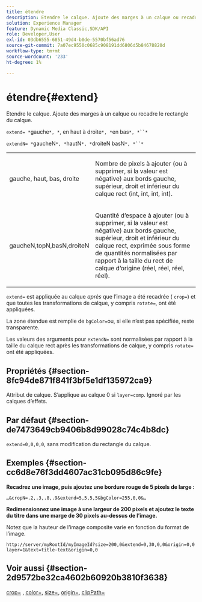 ```yaml
---
title: étendre
description: Etendre le calque. Ajoute des marges à un calque ou recadre le rectangle du calque.
solution: Experience Manager
feature: Dynamic Media Classic,SDK/API
role: Developer,User
exl-id: 03db6555-6851-49d4-b0de-5570bf56ad76
source-git-commit: 7a07ec9550c0685c908191dd6806d5b84678820d
workflow-type: tm+mt
source-wordcount: '233'
ht-degree: 1%

---
```


# étendre{#extend}

Etendre le calque. Ajoute des marges à un calque ou recadre le rectangle du calque.

`extend= *`gauche`*, *`, en haut à droite`*, *`en bas`*, *``*`

`extendN= *`gaucheN`*, *`hautN`*, *`droiteN basN`*, *``*`

<table id="simpletable_1DCCD469712B423C8154630127DC5F54"> 
 <tr class="strow"> 
  <td class="stentry"> <p><span class="codeph"><span class="varname"> gauche, haut, bas, droite</span></span> </p></td> 
  <td class="stentry"> <p>Nombre de pixels à ajouter (ou à supprimer, si la valeur est négative) aux bords gauche, supérieur, droit et inférieur du calque rect (int, int, int, int). </p></td> 
 </tr> 
 <tr class="strow"> 
  <td class="stentry"> <p><span class="codeph"><span class="varname"> gaucheN,topN,basN,droiteN</span></span> </p></td> 
  <td class="stentry"> <p>Quantité d’espace à ajouter (ou à supprimer, si la valeur est négative) aux bords gauche, supérieur, droit et inférieur du calque rect, exprimée sous forme de quantités normalisées par rapport à la taille du rect de calque d’origine (réel, réel, réel, réel). </p></td> 
 </tr> 
</table>

`extend=` est appliquée au calque *après* que l’image a été recadrée ( `crop=`) et que toutes les transformations de calque, y compris `rotate=`, ont été appliquées.

La zone étendue est remplie de `bgColor=`ou, si elle n’est pas spécifiée, reste transparente.

Les valeurs des arguments pour `extendN=` sont normalisées par rapport à la taille du calque rect après les transformations de calque, y compris `rotate=` ont été appliquées.

## Propriétés {#section-8fc94de871f841f3bf5e1df135972ca9}

Attribut de calque. S’applique au calque 0 si `layer=comp`. Ignoré par les calques d’effets.

## Par défaut {#section-de7473649cb9406b8d99028c74c4b8dc}

`extend=0,0,0,0`, sans modification du rectangle du calque.

## Exemples {#section-cc6d8e76f3dd4607ac31cb095d86c9fe}

**Recadrez une image, puis ajoutez une bordure rouge de 5 pixels de large :**

`…&cropN=.2,.3,.8,.9&extend=5,5,5,5&bgColor=255,0,0&…`

**Redimensionnez une image à une largeur de 200 pixels et ajoutez le texte du titre dans une marge de 30 pixels au-dessus de l’image.**

Notez que la hauteur de l’image composite varie en fonction du format de l’image.

`http://server/myRootId/myImageId?size=200,0&extend=0,30,0,0&origin=0,0 layer=1&text=title-text&origin=0,0`

## Voir aussi {#section-2d9572be32ca4602b60920b3810f3638}

[crop=](../../../../../is-api/http-ref/image-serving-api-ref/c-http-protocol-reference/c-command-reference/r-crop.md#reference-6fd0f6399966446ab4425ce050572eab) , [color=](/help/aem-is-ir-api/is-api/http-ref/image-serving-api-ref/c-http-protocol-reference/c-data-types/r-is-http-color.md), [size=](../../../../../is-api/http-ref/image-serving-api-ref/c-http-protocol-reference/c-data-types/r-size.md#reference-04d383f32c7b4003bed9978cb854747b), [origin=](../../../../../is-api/http-ref/image-serving-api-ref/c-http-protocol-reference/c-command-reference/r-origin.md#reference-e11c7ac06e2240cc884c3fec98f05138), [clipPath=](../../../../../is-api/http-ref/image-serving-api-ref/c-http-protocol-reference/c-command-reference/r-clippath.md#reference-8139b1b52dc54749b51b109521ddf83d)
